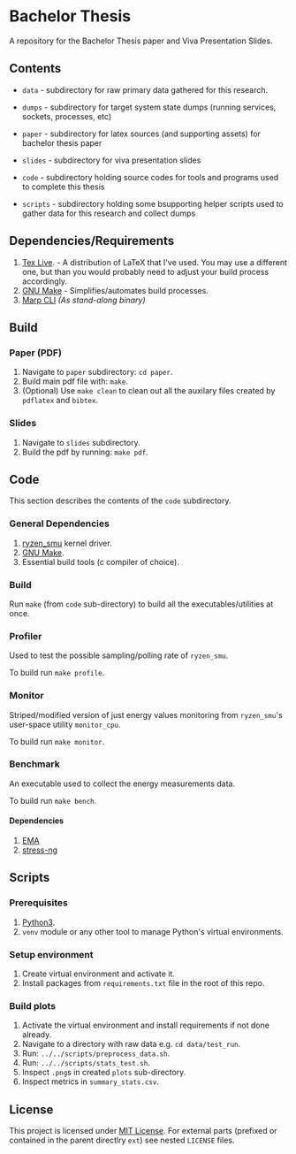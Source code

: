 # Bachelor Thesis

A repository for the Bachelor Thesis paper and Viva Presentation Slides.

## Contents

- `data` - subdirectory for raw primary data gathered for this research.

- `dumps` - subdirectory for target system state dumps (running services,
            sockets, processes, etc)

- `paper` - subdirectory for latex sources (and supporting assets) for
            bachelor thesis paper

- `slides` - subdirectory for viva presentation slides

- `code` - subdirectory holding source codes for tools and programs used
           to complete this thesis

- `scripts` - subdirectory holding some bsupporting helper scripts used to
              gather data for this research and collect dumps

## Dependencies/Requirements

1. [Tex Live](https://tug.org/texlive/). - A distribution of LaTeX that I've used.
   You may use a different one, but than you would probably need to adjust your build process accordingly.
2. [GNU Make](https://www.gnu.org/software/make/) - Simplifies/automates build processes.
3. [Marp CLI](https://github.com/marp-team/marp-cli) *(As stand-along binary)*

## Build

### Paper (PDF)

1. Navigate to `paper` subdirectory: `cd paper`.
2. Build main pdf file with: `make`.
3. (Optional) Use `make clean` to clean out all the auxilary files created by `pdflatex` and `bibtex`.

### Slides

1. Navigate to `slides` subdirectory.
2. Build the pdf by running: `make pdf`.

## Code

This section describes the contents of the `code` subdirectory.

### General Dependencies

1. [ryzen_smu](https://github.com/amkillam/ryzen_smu) kernel driver.
2. [GNU Make](https://www.gnu.org/software/make/).
3. Essential build tools (c compiler of choice).

### Build

Run `make` (from `code` sub-directory) to build all the executables/utilities
at once.

### Profiler

Used to test the possible sampling/polling rate of `ryzen_smu`.

To build run `make profile`.

### Monitor

Striped/modified version of just energy values monitoring from `ryzen_smu`'s
user-space utility `monitor_cpu`.

To build run `make monitor`.

### Benchmark

An executable used to collect the energy measurements data.

To build run `make bench`.

#### Dependencies

1. [EMA](https://github.com/PERFACCT/EMA)
2. [stress-ng](https://github.com/ColinIanKing/stress-ng)

## Scripts

### Prerequisites

1. [Python3](https://pyton.org/downloads).
2. `venv` module or any other tool to manage Python's virtual environments.

### Setup environment

1. Create virtual environment and activate it.
2. Install packages from `requirements.txt` file in the root of this repo. 

### Build plots

1. Activate the virtual environment and install requirements if not done already.
2. Navigate to a directory with raw data e.g. `cd data/test_run`.
3. Run: `../../scripts/preprocess_data.sh`.
4. Run: `../../scripts/stats_test.sh`.
5. Inspect `.png`s in created `plots` sub-directory.
5. Inspect metrics in `summary_stats.csv`.

## License

This project is licensed under [MIT License](https://en.wikipedia.org/wiki/MIT_License).
For external parts (prefixed or contained in the parent directlry `ext`) see nested `LICENSE` files.

